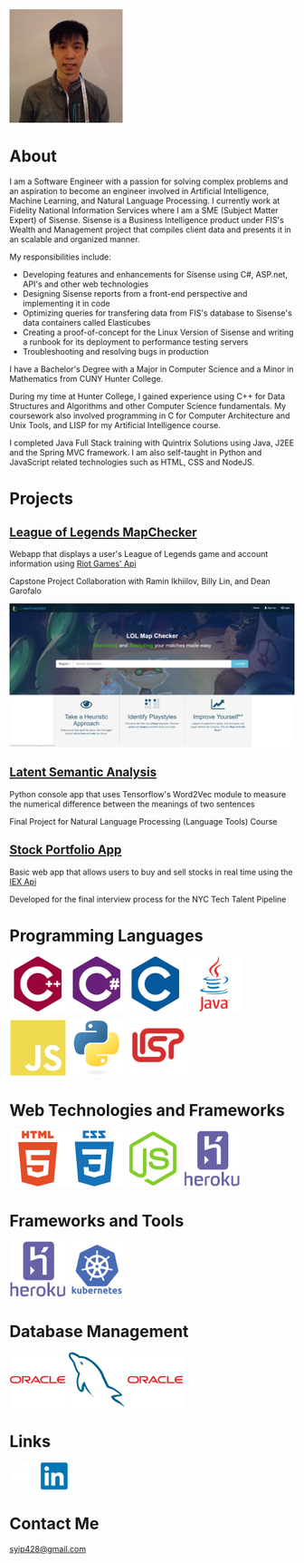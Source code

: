 <img src="/images/pfp.png" width="200" height="200">

# About

I am a Software Engineer with a passion for solving complex problems and an aspiration to become an engineer involved in Artificial Intelligence, Machine Learning, and Natural Language Processing. I currently work at Fidelity National Information Services where I am a SME (Subject Matter Expert) of Sisense. Sisense is a Business Intelligence product under FIS's Wealth and Management project that compiles client data and presents it in an scalable and organized manner. 

My responsibilities include:
- Developing features and enhancements for Sisense using C#, ASP.net, API's and other web technologies
- Designing Sisense reports from a front-end perspective and implementing it in code
- Optimizing queries for transfering data from FIS's database to Sisense's data containers called Elasticubes
- Creating a proof-of-concept for the Linux Version of Sisense and writing a runbook for its deployment to performance testing servers
- Troubleshooting and resolving bugs in production


I have a Bachelor's Degree with a Major in Computer Science and a Minor in Mathematics from CUNY Hunter College.

During my time at Hunter College, I gained experience using C++ for Data Structures and Algorithms and other Computer Science fundamentals.
My coursework also involved programming in C for Computer Architecture and Unix Tools, and LISP for my Artificial Intelligence course. 

I completed Java Full Stack training with Quintrix Solutions using Java, J2EE and the Spring MVC framework.
I am also self-taught in Python and JavaScript related technologies such as HTML, CSS and NodeJS.

# Projects

## [League of Legends MapChecker](./lolmc.md)

Webapp that displays a user's League of Legends game and account information using [Riot Games' Api](https://developer.riotgames.com/)

Capstone Project Collaboration with Ramin Ikhiilov, Billy Lin, and Dean Garofalo

![LoLMC example image](/images/lolmclanding.png)


## [Latent Semantic Analysis](./lsa.md)

Python console app that uses Tensorflow's Word2Vec module to measure the numerical difference between the meanings of two sentences

Final Project for Natural Language Processing (Language Tools) Course


## [Stock Portfolio App](./stockport.md)

Basic web app that allows users to buy and sell stocks in real time using the [IEX Api](https://iexcloud.io/docs/api/)

Developed for the final interview process for the NYC Tech Talent Pipeline


# Programming Languages

<img src="/images/icons/cplusplus-plain.svg" width="100" height="100">
<img src="/images/icons/csharp-plain.svg" width="100" height="100">
<img src="/images/icons/c-plain.svg" width="100" height="100">
<img src="/images/icons/java-original-wordmark.svg" width="100" height="100">
<img src="/images/icons/javascript-plain.svg" width="100" height="100">
<img src="/images/icons/python-original.svg" width="100" height="100">
<img src="/images/icons/lisp.png" width="110" height="110">


# Web Technologies and Frameworks

<img src="/images/icons/html5-plain-wordmark.svg" width="100" height="100"><img src="/images/icons/css3-plain-wordmark.svg" width="100" height="100">
<img src="/images/icons/nodejs-plain.svg" width="100" height="100">
<img src="/images/icons/heroku-plain-wordmark.svg" width="100" height="100">

# Frameworks and Tools

<img src="/images/icons/heroku-plain-wordmark.svg" width="100" height="100">
<img src="/images/icons/kubernetes-plain-wordmark.svg" width="100" height="100">

# Database Management

<img src="/images/icons/oracle-original.svg" width="100" height="100">
<img src="/images/icons/mysql-plain.svg" width="100" height="100"> <img src="/images/icons/oracle-original.svg" width="100" height="100">

# Links
<a href="https://www.github.com/doubleyip"><img src="/images/icons/github-icon-white.jpg" width="50" height="50" alt="github"></a>
<a href="https://www.linkedin.com/in/simon-yip-926789142"><img src="/images/icons/linkedin-original.svg" width="50" height="50" alt="LinkedIn"></a>


# Contact Me

syip428@gmail.com
